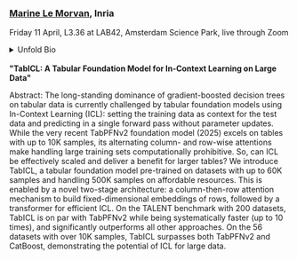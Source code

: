 
<h3><a href="https://marinelm.github.io/" target="blank">Marine Le Morvan</a>, Inria</h3>

Friday 11 April, L3.36 at LAB42, Amsterdam Science Park, live through Zoom

<details><summary>Unfold Bio</summary>
    <p>
    Marine Le Morvan is an INRIA research scientist in the SODA team in Paris-Saclay. Her research lies at the intersection of statistical learning and trustworthy AI, with a focus on:<br>
    - Tabular foundation models, which unlock new possibilities through large-scale pretraining.<br>
    - Model auditing, to enhance the trustworthiness and reliability of machine learning systems.<br>
    - Learning from incomplete data, a challenge pervasive in fields like healthcare and social sciences.
</p>
</details>
<br>
<b>"TabICL: A Tabular Foundation Model for In-Context Learning on Large Data"</b>
<br>

<p>
Abstract: The long-standing dominance of gradient-boosted decision trees on tabular data is currently challenged by tabular foundation models using In-Context Learning (ICL): setting the training data as context for the test data and predicting in a single forward pass without parameter updates. While the very recent TabPFNv2 foundation model (2025) excels on tables with up to 10K samples, its alternating column- and row-wise attentions make handling large training sets computationally prohibitive. So, can ICL be effectively scaled and deliver a benefit for larger tables? We introduce TabICL, a tabular foundation model pre-trained on datasets with up to 60K samples and handling 500K samples on affordable resources. This is enabled by a novel two-stage architecture: a column-then-row attention mechanism to build fixed-dimensional embeddings of rows, followed by a transformer for efficient ICL. On the TALENT benchmark with 200 datasets, TabICL is on par with TabPFNv2 while being systematically faster (up to 10 times), and significantly outperforms all other approaches. On the 56 datasets with over 10K samples, TabICL surpasses both TabPFNv2 and CatBoost, demonstrating the potential of ICL for large data.
</p>